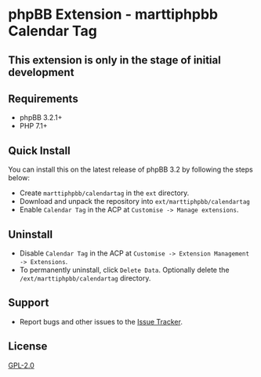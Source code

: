# phpBB Extension - marttiphpbb Calendar Tag

## This extension is only in the stage of initial development

## Requirements

* phpBB 3.2.1+
* PHP 7.1+

## Quick Install

You can install this on the latest release of phpBB 3.2 by following the steps below:

* Create `marttiphpbb/calendartag` in the `ext` directory.
* Download and unpack the repository into `ext/marttiphpbb/calendartag`
* Enable `Calendar Tag` in the ACP at `Customise -> Manage extensions`.

## Uninstall

* Disable `Calendar Tag` in the ACP at `Customise -> Extension Management -> Extensions`.
* To permanently uninstall, click `Delete Data`. Optionally delete the `/ext/marttiphpbb/calendartag` directory.

## Support

* Report bugs and other issues to the [Issue Tracker](https://github.com/marttiphpbb/phpbb-ext-calendartag/issues).

## License

[GPL-2.0](license.txt)
